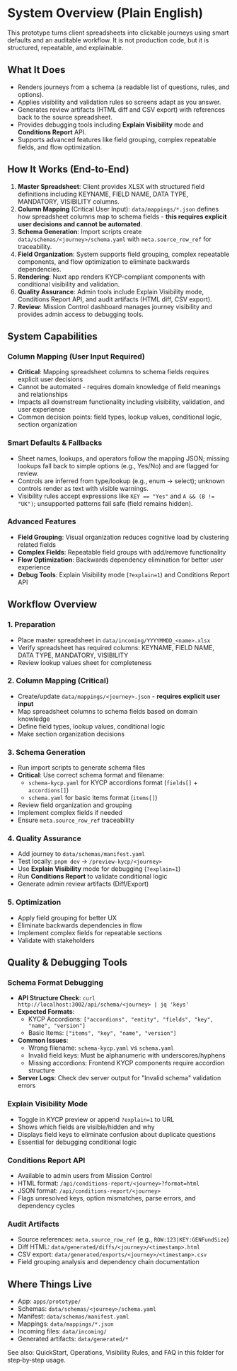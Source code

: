 # System Overview (Plain English)

This prototype turns client spreadsheets into clickable journeys using smart defaults and an auditable workflow. It is not production code, but it is structured, repeatable, and explainable.

## What It Does
- Renders journeys from a schema (a readable list of questions, rules, and options).
- Applies visibility and validation rules so screens adapt as you answer.
- Generates review artifacts (HTML diff and CSV export) with references back to the source spreadsheet.
- Provides debugging tools including **Explain Visibility** mode and **Conditions Report** API.
- Supports advanced features like field grouping, complex repeatable fields, and flow optimization.

## How It Works (End‑to‑End)
1) **Master Spreadsheet**: Client provides XLSX with structured field definitions including KEYNAME, FIELD NAME, DATA TYPE, MANDATORY, VISIBILITY columns.
2) **Column Mapping** (Critical User Input): `data/mappings/*.json` defines how spreadsheet columns map to schema fields - **this requires explicit user decisions and cannot be automated**.
3) **Schema Generation**: Import scripts create `data/schemas/<journey>/schema.yaml` with `meta.source_row_ref` for traceability.
4) **Field Organization**: System supports field grouping, complex repeatable components, and flow optimization to eliminate backwards dependencies.
5) **Rendering**: Nuxt app renders KYCP-compliant components with conditional visibility and validation.
6) **Quality Assurance**: Admin tools include Explain Visibility mode, Conditions Report API, and audit artifacts (HTML diff, CSV export).
7) **Review**: Mission Control dashboard manages journey visibility and provides admin access to debugging tools.

## System Capabilities

### Column Mapping (User Input Required)
- **Critical**: Mapping spreadsheet columns to schema fields requires explicit user decisions
- Cannot be automated - requires domain knowledge of field meanings and relationships
- Impacts all downstream functionality including visibility, validation, and user experience
- Common decision points: field types, lookup values, conditional logic, section organization

### Smart Defaults & Fallbacks
- Sheet names, lookups, and operators follow the mapping JSON; missing lookups fall back to simple options (e.g., Yes/No) and are flagged for review.
- Controls are inferred from type/lookup (e.g., enum → select); unknown controls render as text with visible warnings.
- Visibility rules accept expressions like `KEY == "Yes"` and `A && (B != "UK")`; unsupported patterns fail safe (field remains hidden).

### Advanced Features
- **Field Grouping**: Visual organization reduces cognitive load by clustering related fields
- **Complex Fields**: Repeatable field groups with add/remove functionality
- **Flow Optimization**: Backwards dependency elimination for better user experience
- **Debug Tools**: Explain Visibility mode (`?explain=1`) and Conditions Report API

## Workflow Overview

### 1. Preparation
- Place master spreadsheet in `data/incoming/YYYYMMDD_<name>.xlsx`
- Verify spreadsheet has required columns: KEYNAME, FIELD NAME, DATA TYPE, MANDATORY, VISIBILITY
- Review lookup values sheet for completeness

### 2. Column Mapping (Critical)
- Create/update `data/mappings/<journey>.json` - **requires explicit user input**
- Map spreadsheet columns to schema fields based on domain knowledge
- Define field types, lookup values, conditional logic
- Make section organization decisions

### 3. Schema Generation
- Run import scripts to generate schema files
- **Critical**: Use correct schema format and filename:
  - `schema-kycp.yaml` for KYCP accordions format (`fields[]` + `accordions[]`)
  - `schema.yaml` for basic items format (`items[]`)
- Review field organization and grouping
- Implement complex fields if needed
- Ensure `meta.source_row_ref` traceability

### 4. Quality Assurance
- Add journey to `data/schemas/manifest.yaml`
- Test locally: `pnpm dev` → `/preview-kycp/<journey>`
- Use **Explain Visibility** mode for debugging (`?explain=1`)
- Run **Conditions Report** to validate conditional logic
- Generate admin review artifacts (Diff/Export)

### 5. Optimization
- Apply field grouping for better UX
- Eliminate backwards dependencies in flow
- Implement complex fields for repeatable sections
- Validate with stakeholders

## Quality & Debugging Tools

### Schema Format Debugging
- **API Structure Check**: `curl http://localhost:3002/api/schema/<journey> | jq 'keys'`
- **Expected Formats**:
  - KYCP Accordions: `["accordions", "entity", "fields", "key", "name", "version"]`
  - Basic Items: `["items", "key", "name", "version"]`
- **Common Issues**:
  - Wrong filename: `schema-kycp.yaml` vs `schema.yaml`
  - Invalid field keys: Must be alphanumeric with underscores/hyphens
  - Missing accordions: Frontend KYCP components require accordion structure
- **Server Logs**: Check dev server output for "Invalid schema" validation errors

### Explain Visibility Mode
- Toggle in KYCP preview or append `?explain=1` to URL
- Shows which fields are visible/hidden and why
- Displays field keys to eliminate confusion about duplicate questions
- Essential for debugging conditional logic

### Conditions Report API
- Available to admin users from Mission Control
- HTML format: `/api/conditions-report/<journey>?format=html`
- JSON format: `/api/conditions-report/<journey>`
- Flags unresolved keys, option mismatches, parse errors, and dependency cycles

### Audit Artifacts
- Source references: `meta.source_row_ref` (e.g., `ROW:123|KEY:GENFundSize`)
- Diff HTML: `data/generated/diffs/<journey>/<timestamp>.html`
- CSV export: `data/generated/exports/<journey>/<timestamp>.csv`
- Field grouping analysis and dependency chain documentation

## Where Things Live
- App: `apps/prototype/`
- Schemas: `data/schemas/<journey>/schema.yaml`
- Manifest: `data/schemas/manifest.yaml`
- Mappings: `data/mappings/*.json`
- Incoming files: `data/incoming/`
- Generated artifacts: `data/generated/*`

See also: QuickStart, Operations, Visibility Rules, and FAQ in this folder for step‑by‑step usage.
